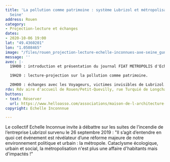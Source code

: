 ```yaml
---
title: 'La pollution comme patrimoine : système Lubrizol et métropolisation de l''axe
  Seine'
address: Rouen
category:
- Projection-lecture et échanges
dates:
- 2020-10-06 19:00
lat: "49.4360201"
lon: "1.0508465"
image: "/files/rouen_projection-lecture-echelle-inconnues-axe-seine_gun_noir-blanc.jpg"
message: ''
avec: |-
  19H00 : introduction et présentation du journal FIAT METROPOLIS d'Echelle Inconnue par Stany Cambot.

  19H20 : lecture-projection sur la pollution comme patrimoine.

  20H00 : échanges avec les Voyageurs, victimes invisibles de Lubrizol.
rdv: Rdv aire d'accueil de Rouen/Petit-Quevilly, rue Turquié de Longchamps.
buttons:
- text: Réserver
  url: https://www.helloasso.com/associations/maison-de-l-architecture-de-normandie-le-forum/evenements/systeme-lubrizol-et-metropolisation-de-l-axe-seine
copyright: Echelle Inconnnue

---
```

Le collectif Echelle Inconnue invite à débattre sur les suites de l’incendie de l’entreprise Lubrizol survenu le 26 septembre 2019 : "Il s’agit d’entendre en quoi cet événement est révélateur d’une réforme majeure de notre environnement politique et urbain : la métropole. Cataclysme écologique, urbain et social, la métropolisation n'est plus une affaire d'habitants mais d'impactés !"